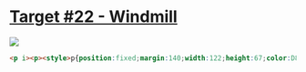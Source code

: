 # [Target #22 - Windmill](https://cssbattle.dev/play/22)

![](https://cssbattle.dev/targets/22.png)

```HTML
<p i><p><style>p{position:fixed;margin:140;width:122;height:67;color:D86F45;background:#d86f45}[i]{width:50;height:50;border-radius:50%;box-shadow:-23px -8px 0 25px,57px -38px 0 25px,102px 17px,0 0 0 9in#f5d6b4
```